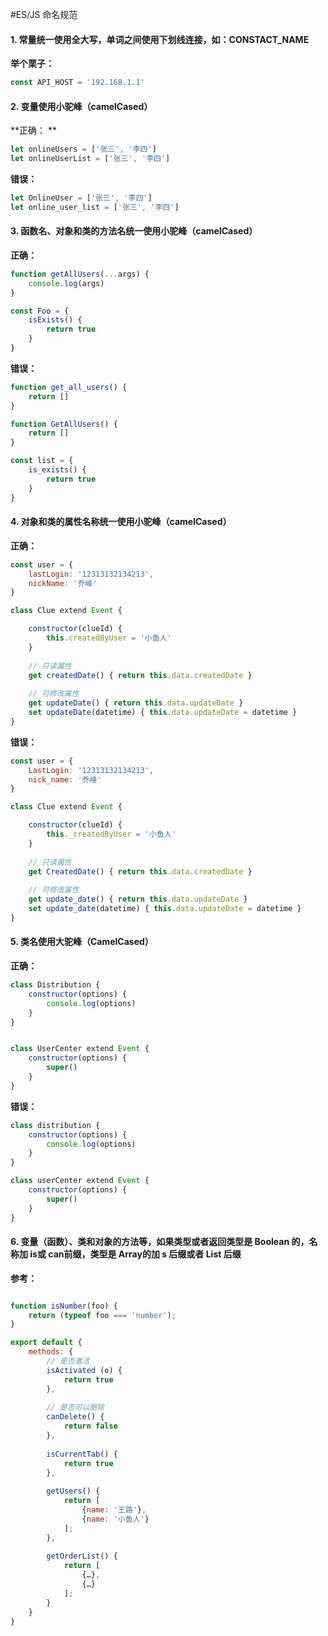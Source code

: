 #ES/JS 命名规范

#### 1. 常量统一使用全大写，单词之间使用下划线连接，如：CONSTACT_NAME

**举个栗子：**

```javascript
const API_HOST = '192.168.1.1'
```

#### 2. 变量使用小驼峰（camelCased）

**正确： **

```javascript
let onlineUsers = ['张三', '李四']
let onlineUserList = ['张三', '李四']
```

**错误：**

```javascript
let OnlineUser = ['张三', '李四']
let online_user_list = ['张三', '李四']
```

#### 3. 函数名、对象和类的方法名统一使用小驼峰（camelCased）

**正确：**

```javascript
function getAllUsers(...args) {
    console.log(args)
}

const Foo = {
    isExists() {
        return true
    }
}
```

**错误：**

```javascript
function get_all_users() {
    return []
}

function GetAllUsers() {
    return []
}

const list = {
    is_exists() {
        return true
    }
}
```

#### 4. 对象和类的属性名称统一使用小驼峰（camelCased）

**正确：**

```javascript
const user = {
    lastLogin: '12313132134213',
    nickName: '乔峰'
}

class Clue extend Event {

    constructor(clueId) {
        this.createdByUser = '小鱼人'
    }
    
    // 只读属性
    get createdDate() { return this.data.createdDate }
    
    // 可修改属性
    get updateDate() { return this.data.updateDate }
    set updateDate(datetime) { this.data.updateDate = datetime }
}
```

**错误：**

```javascript
const user = {
    LastLogin: '12313132134213',
    nick_name: '乔峰'
}

class Clue extend Event {

    constructor(clueId) {
        this._createdByUser = '小鱼人'
    }
    
    // 只读属性
    get CreatedDate() { return this.data.createdDate }
    
    // 可修改属性
    get update_date() { return this.data.updateDate }
    set update_date(datetime) { this.data.updateDate = datetime }
}
```



#### 5. 类名使用大驼峰（CamelCased）

**正确：**
```javascript
class Distribution {
    constructor(options) {
        console.log(options)
    }
}


class UserCenter extend Event {
    constructor(options) {
        super()
    }
}
```

**错误：**

```javascript
class distribution {
    constructor(options) {
        console.log(options)
    }
}

class userCenter extend Event {
    constructor(options) {
        super()
    }
}
```

#### 6. 变量（函数）、类和对象的方法等，如果类型或者返回类型是 Boolean 的，名称加 is或 can前缀，类型是 Array的加 s 后缀或者 List 后缀

**参考：**

```javascript

function isNumber(foo) { 
    return (typeof foo === 'number'); 
}

export default {
    methods: {
        // 是否激活
        isActivated (o) { 
            return true 
        },
    
        // 是否可以删除
        canDelete() { 
            return false 
        },
        
        isCurrentTab() { 
            return true 
        },
        
        getUsers() { 
            return [
                {name: '王路'}, 
                {name: '小鱼人'}
            ]; 
        },
        
        getOrderList() { 
            return [
                {…}, 
                {…}
            ]; 
        }
    }
}
```